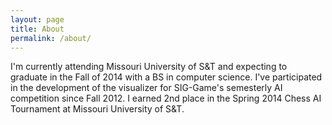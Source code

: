 ```yaml
---
layout: page
title: About
permalink: /about/
---
```


I'm currently attending Missouri University of S&T and expecting to graduate in the Fall of 2014 with a BS in computer science. I've participated in the development of the visualizer for SIG-Game's semesterly AI competition since Fall 2012. I earned 2nd place in the Spring 2014 Chess AI Tournament at Missouri University of S&T.
